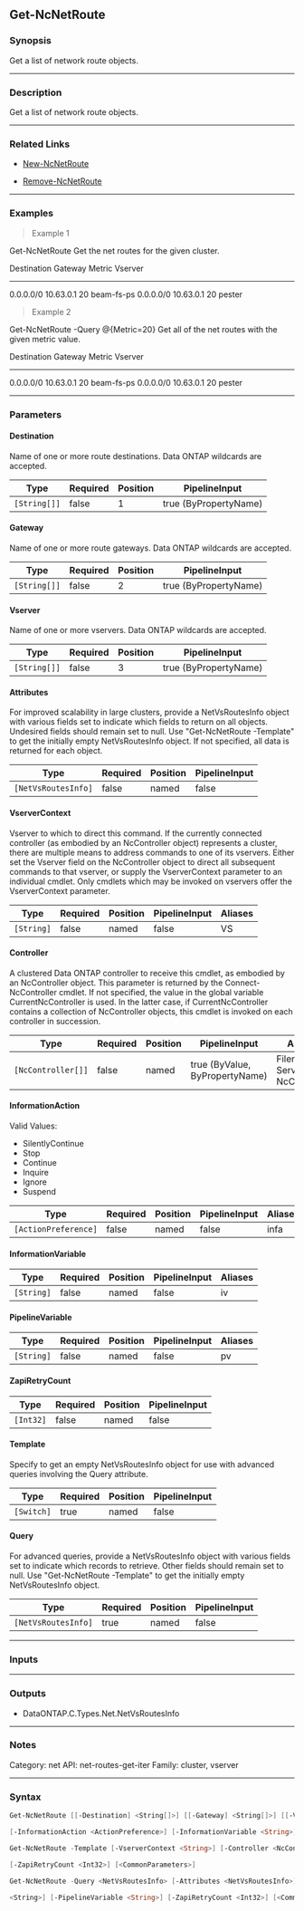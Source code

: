 Get-NcNetRoute
--------------

### Synopsis
Get a list of network route objects.

---

### Description

Get a list of network route objects.

---

### Related Links
* [New-NcNetRoute](New-NcNetRoute)

* [Remove-NcNetRoute](Remove-NcNetRoute)

---

### Examples
> Example 1

Get-NcNetRoute
Get the net routes for the given cluster.

Destination          Gateway              Metric Vserver
-----------          -------              ------ -------
0.0.0.0/0            10.63.0.1              20   beam-fs-ps
0.0.0.0/0            10.63.0.1              20   pester

> Example 2

Get-NcNetRoute -Query @{Metric=20}
Get all of the net routes with the given metric value.

Destination          Gateway              Metric Vserver
-----------          -------              ------ -------
0.0.0.0/0            10.63.0.1              20   beam-fs-ps
0.0.0.0/0            10.63.0.1              20   pester

---

### Parameters
#### **Destination**
Name of one or more route destinations.  Data ONTAP wildcards are accepted.

|Type        |Required|Position|PipelineInput        |
|------------|--------|--------|---------------------|
|`[String[]]`|false   |1       |true (ByPropertyName)|

#### **Gateway**
Name of one or more route gateways.  Data ONTAP wildcards are accepted.

|Type        |Required|Position|PipelineInput        |
|------------|--------|--------|---------------------|
|`[String[]]`|false   |2       |true (ByPropertyName)|

#### **Vserver**
Name of one or more vservers.  Data ONTAP wildcards are accepted.

|Type        |Required|Position|PipelineInput        |
|------------|--------|--------|---------------------|
|`[String[]]`|false   |3       |true (ByPropertyName)|

#### **Attributes**
For improved scalability in large clusters, provide a NetVsRoutesInfo object with various fields set to indicate which fields to return on all objects.  Undesired fields should remain set to null.  Use "Get-NcNetRoute -Template" to get the initially empty NetVsRoutesInfo object.  If not specified, all data is returned for each object.

|Type               |Required|Position|PipelineInput|
|-------------------|--------|--------|-------------|
|`[NetVsRoutesInfo]`|false   |named   |false        |

#### **VserverContext**
Vserver to which to direct this command.  If the currently connected controller (as embodied by an NcController object) represents a cluster, there are multiple means to address commands to one of its vservers.  Either set the Vserver field on the NcController object to direct all subsequent commands to that vserver, or supply the VserverContext parameter to an individual cmdlet.  Only cmdlets which may be invoked on vservers offer the VserverContext parameter.

|Type      |Required|Position|PipelineInput|Aliases|
|----------|--------|--------|-------------|-------|
|`[String]`|false   |named   |false        |VS     |

#### **Controller**
A clustered Data ONTAP controller to receive this cmdlet, as embodied by an NcController object.  This parameter is returned by the Connect-NcController cmdlet.  If not specified, the value in the global variable CurrentNcController is used.  In the latter case, if CurrentNcController contains a collection of NcController objects, this cmdlet is invoked on each controller in succession.

|Type              |Required|Position|PipelineInput                 |Aliases                          |
|------------------|--------|--------|------------------------------|---------------------------------|
|`[NcController[]]`|false   |named   |true (ByValue, ByPropertyName)|Filer<br/>Server<br/>NcController|

#### **InformationAction**

Valid Values:

* SilentlyContinue
* Stop
* Continue
* Inquire
* Ignore
* Suspend

|Type                |Required|Position|PipelineInput|Aliases|
|--------------------|--------|--------|-------------|-------|
|`[ActionPreference]`|false   |named   |false        |infa   |

#### **InformationVariable**

|Type      |Required|Position|PipelineInput|Aliases|
|----------|--------|--------|-------------|-------|
|`[String]`|false   |named   |false        |iv     |

#### **PipelineVariable**

|Type      |Required|Position|PipelineInput|Aliases|
|----------|--------|--------|-------------|-------|
|`[String]`|false   |named   |false        |pv     |

#### **ZapiRetryCount**

|Type     |Required|Position|PipelineInput|
|---------|--------|--------|-------------|
|`[Int32]`|false   |named   |false        |

#### **Template**
Specify to get an empty NetVsRoutesInfo object for use with advanced queries involving the Query attribute.

|Type      |Required|Position|PipelineInput|
|----------|--------|--------|-------------|
|`[Switch]`|true    |named   |false        |

#### **Query**
For advanced queries, provide a NetVsRoutesInfo object with various fields set to indicate which records to retrieve.  Other fields should remain set to null.  Use "Get-NcNetRoute -Template" to get the initially empty NetVsRoutesInfo object.

|Type               |Required|Position|PipelineInput|
|-------------------|--------|--------|-------------|
|`[NetVsRoutesInfo]`|true    |named   |false        |

---

### Inputs

---

### Outputs
* DataONTAP.C.Types.Net.NetVsRoutesInfo

---

### Notes
Category: net
API: net-routes-get-iter
Family: cluster, vserver

---

### Syntax
```PowerShell
Get-NcNetRoute [[-Destination] <String[]>] [[-Gateway] <String[]>] [[-Vserver] <String[]>] [-Attributes <NetVsRoutesInfo>] [-VserverContext <String>] [-Controller <NcController[]>] 
```
```PowerShell
[-InformationAction <ActionPreference>] [-InformationVariable <String>] [-PipelineVariable <String>] [-ZapiRetryCount <Int32>] [<CommonParameters>]
```
```PowerShell
Get-NcNetRoute -Template [-VserverContext <String>] [-Controller <NcController[]>] [-InformationAction <ActionPreference>] [-InformationVariable <String>] [-PipelineVariable <String>] 
```
```PowerShell
[-ZapiRetryCount <Int32>] [<CommonParameters>]
```
```PowerShell
Get-NcNetRoute -Query <NetVsRoutesInfo> [-Attributes <NetVsRoutesInfo>] [-VserverContext <String>] [-Controller <NcController[]>] [-InformationAction <ActionPreference>] [-InformationVariable 
```
```PowerShell
<String>] [-PipelineVariable <String>] [-ZapiRetryCount <Int32>] [<CommonParameters>]
```
